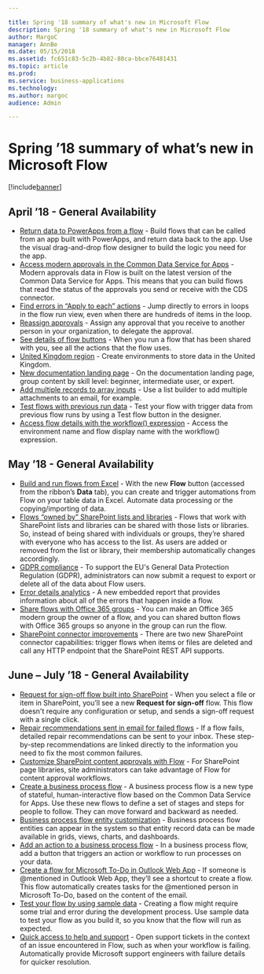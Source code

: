 ```yaml
---

title: Spring '18 summary of what's new in Microsoft Flow
description: Spring '18 summary of what's new in Microsoft Flow
author: MargoC
manager: AnnBe
ms.date: 05/15/2018
ms.assetid: fc651c83-5c2b-4b82-88ca-bbce76481431
ms.topic: article
ms.prod: 
ms.service: business-applications
ms.technology: 
ms.author: margoc
audience: Admin

---
```

# Spring ’18 summary of what’s new in Microsoft Flow



[!include[banner](../../includes/banner.md)]

## April ’18 - General Availability

- [Return data to PowerApps from a flow](return-data-powerapps.md) - Build flows that can be called from an app built with PowerApps, and return data back to the app. Use the visual drag-and-drop flow designer to build the logic you need for the app.
- [Access modern approvals in the Common Data Service for Apps](access-modern-approvals-common-data-service-apps.md) - Modern approvals data in Flow is built on the latest version of the Common Data Service for Apps. This means that you can build flows that read the status of the approvals you send or receive with the CDS connector.
- [Find errors in “Apply to each” actions](find-errors-apply-each.md) - Jump directly to errors in loops in the flow run view, even when there are hundreds of items in the loop.
- [Reassign approvals](approval-reassignment.md) - Assign any approval that you receive to another person in your organization, to delegate the approval.
- [See details of flow buttons](see-details-flow.md) - When you run a flow that has been shared with you, see all the actions that the flow uses.
- [United Kingdom region](united-kingdom-region.md) - Create environments to store data in the United Kingdom.
- [New documentation landing page](new-documentation-landing-page.md) - On the documentation landing page, group content by skill level: beginner, intermediate user, or expert.
- [Add multiple records to array inputs](add-multiple-records-array-inputs.md) - Use a list builder to add multiple attachments to an email, for example.
- [Test flows with previous run data](test-flows-previous-run-data.md) - Test your flow with trigger data from previous flow runs by using a Test flow button in the designer.
- [Access flow details with the workflow() expression](access-flow-details-workflow-expression.md) - Access the environment name and flow display name with the workflow() expression.

## May ’18 - General Availability

- [Build and run flows from Excel](build-run-flows-excel.md) - With the new **Flow** button (accessed from the ribbon’s **Data** tab), you can create and trigger automations from Flow on your table data in Excel. Automate data processing or the copying/importing of data.
- [Flows “owned by” SharePoint lists and libraries](sharepoint-lists-libraries.md) - Flows that work with SharePoint lists and libraries can be shared with those lists or libraries. So, instead of being shared with individuals or groups, they’re shared with everyone who has access to the list. As users are added or removed from the list or library, their membership  automatically changes accordingly.
- [GDPR compliance](gdpr-compliance.md) - To support the EU's General Data Protection Regulation (GDPR), administrators can now submit a request to export or delete all of the data about Flow users.
- [Error details analytics](error-details-analytics.md) - A new embedded report that provides information about all of the errors that happen inside a flow.
- [Share flows with Office 365 groups](share-with-o365-groups.md) - You can make an Office 365 modern group the owner of a flow, and you can shared button flows with Office 365 groups so anyone in the group can run the flow.
- [SharePoint connector improvements](sharepoint-connector-improvements.md) - There are two new SharePoint connector capabilities: trigger flows when items or files are deleted and call any HTTP endpoint that the SharePoint REST API supports.


## June – July ’18 - General Availability

- [Request for sign-off flow built into SharePoint](request-sign-off-flow-built-into-sharepoint.md) - When you select a file or item in SharePoint, you’ll see a new **Request for sign-off** flow. This flow doesn't require any configuration or setup, and sends a sign-off request with a single click.
- [Repair recommendations sent in email for failed flows](repair-recommendations-sent-email-failed-flows.md) - If a flow fails, detailed repair recommendations can be sent to your inbox. These step-by-step recommendations are linked directly to the information you need to fix the most common failures.
- [Customize SharePoint content approvals with Flow](customize-sharepoint-content-approvals-flow.md) - For SharePoint page libraries, site administrators can take advantage of Flow for content approval workflows.
- [Create a business process flow](create-business-process-flow.md) - A business process flow is a new type of stateful, human-interactive flow based on the Common Data Service for Apps. Use these new flows to define a set of stages and steps for people to follow. They can move forward and backward as needed.
- [Business process flow entity customization](business-process-flow-entity-customization.md) - Business process flow entities can appear in the system so that entity record data can be made available in grids, views, charts, and dashboards.
- [Add an action to a business process flow](add-action-business-process-flow.md) - In a business process flow, add a button that triggers an action or workflow to run processes on your data.
- [Create a flow for Microsoft To-Do in Outlook Web App](create-flow-do-outlook-web-app.md) - If someone is \@mentioned in Outlook Web App, they’ll see a shortcut to create a flow. This flow automatically creates tasks for the \@mentioned person in Microsoft To-Do, based on the content of the email.
- [Test your flow by using sample data](test-flow-using-sample-data.md) - Creating a flow might require some trial and error during the development process. Use sample data to test your flow as you build it, so you know that the flow will run as expected.
- [Quick access to help and support](quick-access-help-support.md) - Open support tickets in the context of an issue encountered in Flow, such as when your workflow is failing. Automatically provide Microsoft support engineers with failure details for quicker resolution.
